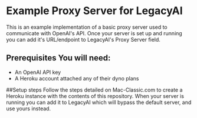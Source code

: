 # Example Proxy Server for LegacyAI
This is an example implementation of a basic proxy server used to communicate with OpenAI's API. Once your server is set up and running you can add it's URL/endpoint to LegacyAI's Proxy Server field.

## Prerequisites You will need:
- An OpenAI API key
- A Heroku account attached any of their dyno plans

##Setup steps Follow the steps detailed on Mac-Classic.com to create a Heroku instance with the contents of this repository. When your server is running you can add it to LegacyAI which will bypass the default server, and use yours instead.
